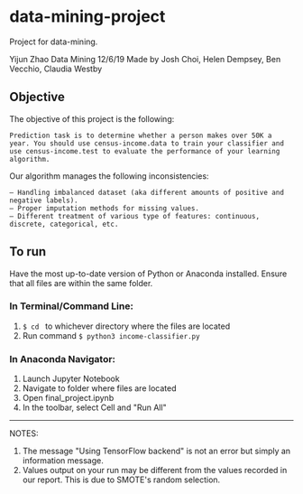 # data-mining-project
Project for data-mining.

Yijun Zhao
Data Mining
12/6/19
Made by Josh Choi, Helen Dempsey, Ben Vecchio, Claudia Westby

## Objective
The objective of this project is the following:
```
Prediction task is to determine whether a person makes over 50K a year. You should use census-income.data to train your classifier and use census-income.test to evaluate the performance of your learning algorithm.
```
Our algorithm manages the following inconsistencies:
```
– Handling imbalanced dataset (aka different amounts of positive and negative labels).
– Proper imputation methods for missing values.
– Different treatment of various type of features: continuous, discrete, categorical, etc.
```
## To run
Have the most up-to-date version of Python or Anaconda installed.
Ensure that all files are within the same folder.

### In Terminal/Command Line:

1. ```$ cd ``` to whichever directory where the files are located
2. Run command ```$ python3 income-classifier.py ```

### In Anaconda Navigator:

1. Launch Jupyter Notebook
2. Navigate to folder where files are located
3. Open final_project.ipynb
4. In the toolbar, select Cell and "Run All"

---

NOTES: 

1. The message "Using TensorFlow backend" is not an error but simply an information message.
2. Values output on your run may be different from the values recorded in our report. This is due to SMOTE's random selection.
